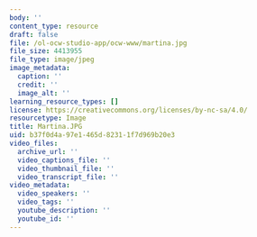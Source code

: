 ```yaml
---
body: ''
content_type: resource
draft: false
file: /ol-ocw-studio-app/ocw-www/martina.jpg
file_size: 4413955
file_type: image/jpeg
image_metadata:
  caption: ''
  credit: ''
  image_alt: ''
learning_resource_types: []
license: https://creativecommons.org/licenses/by-nc-sa/4.0/
resourcetype: Image
title: Martina.JPG
uid: b37f0d4a-97e1-465d-8231-1f7d969b20e3
video_files:
  archive_url: ''
  video_captions_file: ''
  video_thumbnail_file: ''
  video_transcript_file: ''
video_metadata:
  video_speakers: ''
  video_tags: ''
  youtube_description: ''
  youtube_id: ''
---
```


